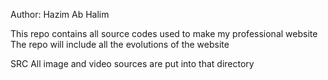 Author: Hazim Ab Halim

This repo contains all source codes used to make my professional website
The repo will include all the evolutions of the website


SRC
All image and video sources are put into that directory


